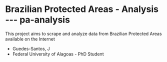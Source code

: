 # Brazilian Protected Areas - Analysis --- pa-analysis

This project aims to scrape and analyze data from Brazilian Protected Areas available on the Internet 

- Guedes-Santos, J
- Federal University of Alagoas - PhD Student


